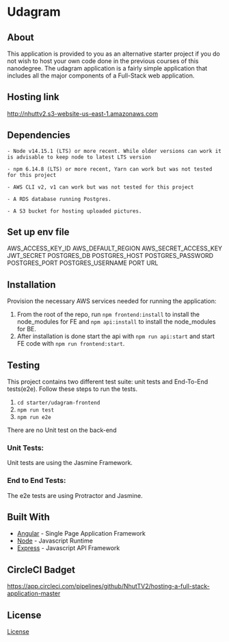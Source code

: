 # Udagram

## About

This application is provided to you as an alternative starter project if you do not wish to host your own code done in the previous courses of this nanodegree. The udagram application is a fairly simple application that includes all the major components of a Full-Stack web application.

## Hosting link

http://nhuttv2.s3-website-us-east-1.amazonaws.com

## Dependencies

```
- Node v14.15.1 (LTS) or more recent. While older versions can work it is advisable to keep node to latest LTS version

- npm 6.14.8 (LTS) or more recent, Yarn can work but was not tested for this project

- AWS CLI v2, v1 can work but was not tested for this project

- A RDS database running Postgres.

- A S3 bucket for hosting uploaded pictures.

```

## Set up env file

AWS_ACCESS_KEY_ID
AWS_DEFAULT_REGION
AWS_SECRET_ACCESS_KEY
JWT_SECRET
POSTGRES_DB
POSTGRES_HOST
POSTGRES_PASSWORD
POSTGRES_PORT
POSTGRES_USERNAME
PORT
URL

## Installation

Provision the necessary AWS services needed for running the application:

1. From the root of the repo, run `npm frontend:install` to install the node_modules for FE and `npm api:install` to install the node_modules for BE.
2. After installation is done start the api with `npm run api:start` and start FE code with `npm run frontend:start`.

## Testing

This project contains two different test suite: unit tests and End-To-End tests(e2e). Follow these steps to run the tests.

1. `cd starter/udagram-frontend`
1. `npm run test`
1. `npm run e2e`

There are no Unit test on the back-end

### Unit Tests:

Unit tests are using the Jasmine Framework.

### End to End Tests:

The e2e tests are using Protractor and Jasmine.

## Built With

- [Angular](https://angular.io/) - Single Page Application Framework
- [Node](https://nodejs.org) - Javascript Runtime
- [Express](https://expressjs.com/) - Javascript API Framework

## CircleCI Badget

https://app.circleci.com/pipelines/github/NhutTV2/hosting-a-full-stack-application-master

## License

[License](LICENSE.txt)
